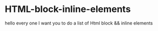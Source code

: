 # HTML-block-inline-elements
hello every one I want you to do a list of Html block && inline elements
